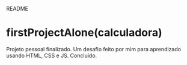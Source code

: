 README

# firstProjectAlone(calculadora)
 Projeto pessoal finalizado. Um desafio feito por mim para aprendizado usando HTML, CSS e JS. Concluído.


